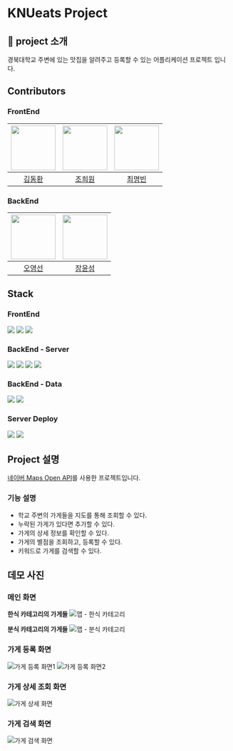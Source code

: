 # KNUeats Project

## 📝 project 소개

경북대학교 주변에 있는 맛집을 알려주고 등록할 수 있는 어플리케이션 프로젝트 입니다.
## Contributors
### FrontEnd
| [<img src="https://github.com/gidskql6671.png" width="100px">](https://github.com/gidskql6671) | [<img src="https://github.com/huihuiwon.png" width="100px">](https://github.com/huihuiwon) | [<img src="https://github.com/choimyungbin.png" width="100px">](https://github.com/choimyungbin) |
| :--------------------------------------------------------------------------------------: | :----------------------------------------------------------------------------------------------: | :--------------------------------------------------------------------------------------: 
|                          [김동환](https://github.com/gidskql6671)                           |                            [조희원](https://github.com/huihuiwon)                             |                        [최명빈](https://github.com/choimyungbin)                           |
### BackEnd
| [<img src="https://avatars.githubusercontent.com/u/63745627?v=4" width="100px">](https://github.com/oyoungsun) | [<img src="https://github.com/JangYunSeong.png" width="100px">](https://github.com/JangYunSeong) |
| :--------------------------------------------------------------------------------------: | :----------------------------------------------------------------------------------------------: |
|                          [오영선](https://github.com/oyoungsun)                           |                            [장윤성](https://github.com/JangYunSeong)                             |
## Stack
### FrontEnd
<img src="https://img.shields.io/badge/Kotlin-7F52FF?style=for-the-badge&logo=Kotlin&logoColor=white"> <img src="https://img.shields.io/badge/Android-3DDC84?style=for-the-badge&logo=Android&logoColor=white">
<img src="https://img.shields.io/badge/Android Studio-3DDC84?style=for-the-badge&logo=Android Studio&logoColor=white">

### BackEnd - Server
<img src="https://img.shields.io/badge/java-007396?style=for-the-badge&logo=java&logoColor=white"> <img src="https://img.shields.io/badge/spring-6DB33F?style=for-the-badge&logo=spring&logoColor=white">
<img src="https://img.shields.io/badge/springboot-6DB33F?style=for-the-badge&logo=springboot&logoColor=white">
<img src="https://img.shields.io/badge/mysql-4479A1?style=for-the-badge&logo=mysql&logoColor=white">

### BackEnd - Data
<img src="https://img.shields.io/badge/python-3776AB?style=for-the-badge&logo=python&logoColor=white"> <img src="https://img.shields.io/badge/selenium-43B02A?style=for-the-badge&logo=Selenium&logoColor=white">

### Server Deploy
<img src="https://img.shields.io/badge/heroku-430098?style=for-the-badge&logo=Heroku&logoColor=white"> <img src="https://img.shields.io/badge/amazon RDS-527FFF?style=for-the-badge&logo=Amazon RDS&logoColor=white">

## Project 설명
[네이버 Maps Open API](https://guide.ncloud-docs.com/docs/naveropenapiv3-maps-overview)를 사용한 프로젝트입니다.  

### 기능 설명
- 학교 주변의 가게들을 지도를 통해 조회할 수 있다.
- 누락된 가게가 있다면 추가할 수 있다.
- 가게의 상세 정보를 확인할 수 있다.
- 가게의 별점을 조회하고, 등록할 수 있다.
- 키워드로 가게를 검색할 수 있다.

## 데모 사진
### 메인 화면
**한식 카테고리의 가게들**
![맵 - 한식 카테고리](./docs/images/map_korean.png)

**분식 카테고리의 가게들**
![맵 - 분식 카테고리](./docs/images/map_snak.png)

### 가게 등록 화면
![가게 등록 화면1](./docs/images/regist_restaurant.png)
![가게 등록 화면2](./docs/images/regist_restaurant2.png)

### 가게 상세 조회 화면
![가게 상세 화면](./docs/images/restaurant_detail.png)

### 가게 검색 화면
![가게 검색 화면](./docs/images/search_restaurant.png)